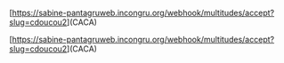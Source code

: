 \[<https://sabine-pantagruweb.incongru.org/webhook/multitudes/accept?slug=cdoucou2>\](CACA)

\[<https://sabine-pantagruweb.incongru.org/webhook/multitudes/accept?slug=cdoucou2>\](CACA)